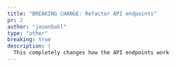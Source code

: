 ```yaml
---
title: "BREAKING CHANGE: Refactor API endpoints"
pr: 2
author: "jasonbahl"
type: "other"
breaking: true
description: |
  This completely changes how the API endpoints work
---
```

